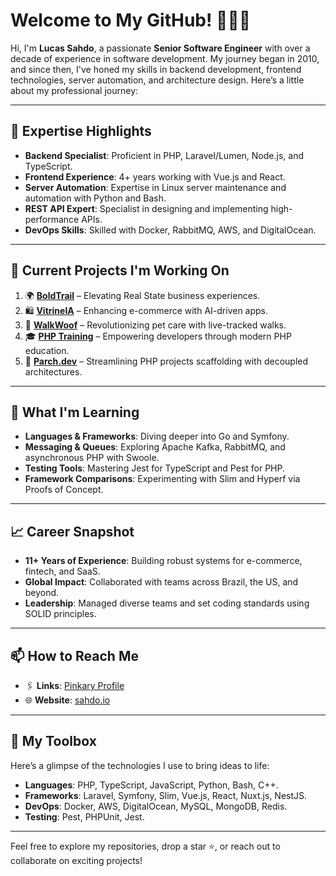 # Welcome to My GitHub! 🚀👨‍💻

Hi, I'm **Lucas Sahdo**, a passionate **Senior Software Engineer** with over a decade of experience in software development. My journey began in 2010, and since then, I've honed my skills in backend development, frontend technologies, server automation, and architecture design. Here’s a little about my professional journey:

---

## 🌟 Expertise Highlights

- **Backend Specialist**: Proficient in PHP, Laravel/Lumen, Node.js, and TypeScript.  
- **Frontend Experience**: 4+ years working with Vue.js and React.  
- **Server Automation**: Expertise in Linux server maintenance and automation with Python and Bash.  
- **REST API Expert**: Specialist in designing and implementing high-performance APIs.  
- **DevOps Skills**: Skilled with Docker, RabbitMQ, AWS, and DigitalOcean.  

---

## 🔭 Current Projects I'm Working On

1. 🌍 [**BoldTrail**](https://boldtrail.com) – Elevating Real State business experiences.  
2. 🛍️ [**VitrineIA**](https://vitrineia.app) – Enhancing e-commerce with AI-driven apps.  
3. 🐾 [**WalkWoof**](https://walkwoof.app) – Revolutionizing pet care with live-tracked walks.  
4. 🎓 [**PHP Training**](https://php.training) – Empowering developers through modern PHP education.  
5. 🔧 [**Parch.dev**](https://parch.dev) – Streamlining PHP projects scaffolding with decoupled architectures.

---

## 🌱 What I'm Learning

- **Languages & Frameworks**: Diving deeper into Go and Symfony.  
- **Messaging & Queues**: Exploring Apache Kafka, RabbitMQ, and asynchronous PHP with Swoole.  
- **Testing Tools**: Mastering Jest for TypeScript and Pest for PHP.  
- **Framework Comparisons**: Experimenting with Slim and Hyperf via Proofs of Concept.

---

## 📈 Career Snapshot

- **11+ Years of Experience**: Building robust systems for e-commerce, fintech, and SaaS.  
- **Global Impact**: Collaborated with teams across Brazil, the US, and beyond.  
- **Leadership**: Managed diverse teams and set coding standards using SOLID principles.

---

## 📫 How to Reach Me

- 🖇️ **Links**: [Pinkary Profile](https://pinkary.com/@sahdoio)  
- 🌐 **Website**: [sahdo.io](https://sahdo.io)  

---

## 🚀 My Toolbox

Here’s a glimpse of the technologies I use to bring ideas to life:

- **Languages**: PHP, TypeScript, JavaScript, Python, Bash, C++.  
- **Frameworks**: Laravel, Symfony, Slim, Vue.js, React, Nuxt.js, NestJS.  
- **DevOps**: Docker, AWS, DigitalOcean, MySQL, MongoDB, Redis.  
- **Testing**: Pest, PHPUnit, Jest.  

---

Feel free to explore my repositories, drop a star ⭐, or reach out to collaborate on exciting projects!
